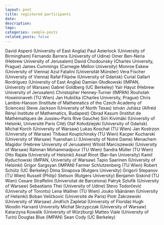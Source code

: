 ```yaml
---
layout: post
title: registered participants
date: 
description: 
tags: 
categories: sample-posts
related_posts: false
---
```

David Asperó (University of East Anglia)
Paul Asterlock (University of Birmingham)
Fernando Barrera (University of Udine)
Omer Ben-Neria (Hebrew University of Jerusalem)
David Chodounsky (Charles University, Prague)
James Cummings (Carnegie Mellon University)
Monroe Eskew (University of Vienna)
Azul Fatalini (Universität Münster)
Vera Fischer (University of Vienna)
Rafał Filipów (University of Gdańsk)
Curial Gallart Rordríguez (University of East Anglia)
Damian Głodkowski (IMPAN, University of Warsaw)
Gabrel Goldberg (UC Berkeley)
Yair Hayut (Hebrew University of Jerusalem)
Christopher Henney-Turner (IMPAN)
Rouholah Hoseininaveh (TU Wien)
Jan Hubička (Charles University, Prague)
Chris Lambie-Hanson (Institute of Mathematics of the Czech Academy of Sciences)
Steve Jackson (University of North Texas)
István Juhász (Alfréd Rényi Institute of Mathematics, Budapest)
Obrad Kasum (Institut de Mathématiques de Jussieu-Paris Rive Gauche)
Siiri Kivimäki (University of Helsinki, Université Paris Cité)
Olaf Kołodziejski (University of Gdańsk)
Michał Korch (University of Warsaw)
Lukas Koschat (TU Wien)
Jan Kostrzon (University of Warsaw)
Thibaut Kouptchinsky (TU Wien)
Kacper Kucharski (University of Warsaw)
Yuanshan Li (University of Notre Dame)
Menachem Magidor (Hebrew University of Jerusalem)
Witold Marciszewski (University of Warsaw)
Rahman Mohammadpour (TU Wien)
Sandra Müller (TU Wien)
Otto Rajala (University of Helsinki)
Assaf Rinot (Bar-Ilan University)
Kamil Ryduchowski (IMPAN, University of Warsaw)
Tapio Saarinen (University of Helsinki)
Grigor Sargsyan (IMPAN)
Farmer Schlutzenberg (TU Wien)
Robert Schütz (UC Berkeley)
Dima Sinapova (Rutgers University)
Grigorii Stepanov (TU Wien)
Russell (Philip) Stetson (Rutgers University)
Benjamin Siskind (TU Wien)
Cesare Straffelini (Universitat de Barcelona)
Patryk Szlufik (University of Warsaw)
Sebastiano Thei (University of Udine)
Stevo Todorčević (University of Toronto)
Lena Wallner (TU Wien)
Jouko Väänänen (University of Helsinki)
Boban Veličković (Université de Paris)
Piotr Zakrzewski (University of Warsaw)
Jindřich Zapletal (University of Florida)
Hugh Woodin Harvard University
Michał Skrzypczak (University of Warsaw)
Katarzyna Kowalik (University of Würzburg)
Matteo Viale (University of Turin)
Douglas Blue (IMPAN)
Sean Cody (UC Berkeley)
